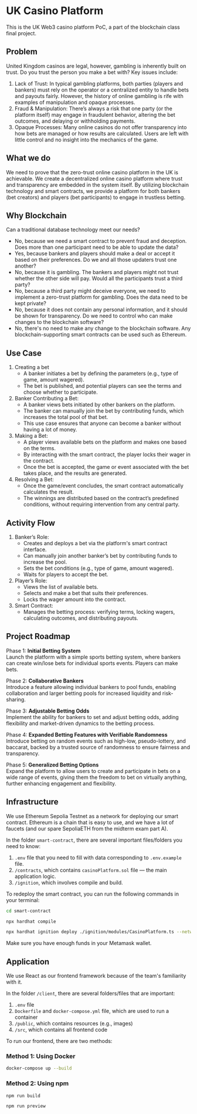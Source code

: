 # UK Casino Platform

This is the UK Web3 casino platform PoC, a part of the blockchain class final project.

## Problem

United Kingdom casinos are legal, however, gambling is inherently built on trust. Do you trust the person you make a bet with? Key issues include:
1. Lack of Trust: In typical gambling platforms, both parties (players and bankers) must rely on the operator or a centralized entity to handle bets and payouts fairly. However, the history of online gambling is rife with examples of manipulation and opaque processes.
2. Fraud & Manipulation: There’s always a risk that one party (or the platform itself) may engage in fraudulent behavior, altering the bet outcomes, and delaying or withholding payments.
3. Opaque Processes: Many online casinos do not offer transparency into how bets are managed or how results are calculated. Users are left with little control and no insight into the mechanics of the game.

## What we do

We need to prove that the zero-trust online casino platform in the UK is achievable. We create a decentralized online casino platform where trust and transparency are embedded in the system itself. By utilizing blockchain technology and smart contracts, we provide a platform for both bankers (bet creators) and players (bet participants) to engage in trustless betting.

## Why Blockchain

Can a traditional database technology meet our needs?
- No, because we need a smart contract to prevent fraud and deception.
Does more than one participant need to be able to update the data?
- Yes, because bankers and players should make a deal or accept it based on their preferences.
Do we and all those updaters trust one another?
- No, because it is gambling. The bankers and players might not trust whether the other side will pay.
Would all the participants trust a third party?
- No, because a third party might deceive everyone, we need to implement a zero-trust platform for gambling.
Does the data need to be kept private?
- No, because it does not contain any personal information, and it should be shown for transparency.
Do we need to control who can make changes to the blockchain software?
- No, there's no need to make any change to the blockchain software. Any blockchain-supporting smart contracts can be used such as Ethereum.

## Use Case

1. Creating a bet
   - A banker initiates a bet by defining the parameters (e.g., type of game, amount wagered).
    - The bet is published, and potential players can see the terms and choose whether to participate.
2. Banker Contributing a Bet:
    - A banker views bets initiated by other bankers on the platform.
    - The banker can manually join the bet by contributing funds, which increases the total pool of that bet.
    - This use case ensures that anyone can become a banker without having a lot of money.
3. Making a Bet:
    - A player views available bets on the platform and makes one based on the terms.
    - By interacting with the smart contract, the player locks their wager in the contract.
    - Once the bet is accepted, the game or event associated with the bet takes place, and the results are generated.
4.  Resolving a Bet:
    - Once the game/event concludes, the smart contract automatically calculates the result.
    - The winnings are distributed based on the contract’s predefined conditions, without requiring intervention from any central party.

## Activity Flow

1. Banker’s Role:
    - Creates and deploys a bet via the platform's smart contract interface.
    - Can manually join another banker’s bet by contributing funds to increase the pool.
    - Sets the bet conditions (e.g., type of game, amount wagered).
    - Waits for players to accept the bet.
2. Player’s Role:
    - Views the list of available bets.
    - Selects and make a bet that suits their preferences.
    - Locks the wager amount into the contract.
3. Smart Contract:
    - Manages the betting process: verifying terms, locking wagers, calculating outcomes, and distributing payouts.

## Project Roadmap

Phase 1: **Initial Betting System**  
	Launch the platform with a simple sports betting system, where bankers can create win/lose bets for individual sports events. Players can make bets.

Phase 2: **Collaborative Bankers**  
	Introduce a feature allowing individual bankers to pool funds, enabling collaboration and larger betting pools for increased liquidity and risk-sharing.

Phase 3: **Adjustable Betting Odds**  
	Implement the ability for bankers to set and adjust betting odds, adding flexibility and market-driven dynamics to the betting process.

Phase 4: **Expanded Betting Features with Verifiable Randomness**  
	Introduce betting on random events such as high-low, pseudo-lottery, and baccarat, backed by a trusted source of randomness to ensure fairness and transparency.

Phase 5: **Generalized Betting Options**  
	Expand the platform to allow users to create and participate in bets on a wide range of events, giving them the freedom to bet on virtually anything, further enhancing engagement and flexibility.

## Infrastructure

We use Ethereum Sepolia Testnet as a network for deploying our smart contract. Ethereum is a chain that is easy to use, and we have a lot of faucets (and our spare SepoliaETH from the midterm exam part A).

In the folder `smart-contract`, there are several important files/folders you need to know:

1. `.env` file that you need to fill with data corresponding to `.env.example` file.
2. `/contracts`, which contains `casinoPlatform.sol` file — the main application logic.
3. `/ignition`, which involves compile and build.

To redeploy the smart contract, you can run the following commands in your terminal:
```bash
cd smart-contract
```
```bash
npx hardhat compile
```

```bash
npx hardhat ignition deploy ./ignition/modules/CasinoPlatform.ts --network sepolia
```

Make sure you have enough funds in your Metamask wallet.

## Application

We use React as our frontend framework because of the team's familiarity with it.

In the folder `/client`, there are several folders/files that are important:

1. `.env` file
2. `Dockerfile` and `docker-compose.yml` file, which are used to run a container
3. `/public`, which contains resources (e.g., images)
4. `/src`, which contains all frontend code

To run our frontend, there are two methods:
### Method 1: Using Docker
```bash
docker-compose up --build
```

### Method 2: Using npm

```bash
npm run build
```

```bash
npm run preview
```

